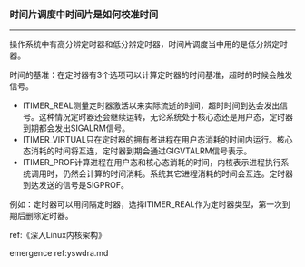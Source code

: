 ### 时间片调度中时间片是如何校准时间

------

操作系统中有高分辨定时器和低分辨定时器，时间片调度当中用的是低分辨定时器。

时间的基准：在定时器有3个选项可以计算定时器的时间基准，超时的时候会触发信号。

- ITIMER_REAL测量定时器激活以来实际流逝的时间，超时时间到达会发出信号。这种情况定时器还会继续运转，无论系统处于核心态还是用户态，定时器到期都会发出SIGALRM信号。
- ITIMER_VIRTUAL只在定时器的拥有者进程在用户态消耗的时间内运行。核心态消耗的时间将互连，定时器到期会通过GIGVTALRM信号表示。
- ITIMER_PROF计算进程在用户态和核心态消耗的时间，内核表示进程执行系统调用时，仍然会计算的时间消耗。系统其它进程消耗的时间会互连。定时器到达发送的信号是SIGPROF。

例如：定时器可以用间隔定时器，选择ITIMER_REAL作为定时器类型，第一次到期后删除定时器。

ref:《深入Linux内核架构》

emergence ref:yswdra.md
